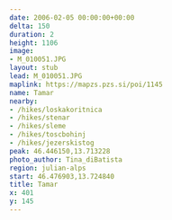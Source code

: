 ```yaml
---
date: 2006-02-05 00:00:00+00:00
delta: 150
duration: 2
height: 1106
image:
- M_010051.JPG
layout: stub
lead: M_010051.JPG
maplink: https://mapzs.pzs.si/poi/1145
name: Tamar
nearby:
- /hikes/loskakoritnica
- /hikes/stenar
- /hikes/sleme
- /hikes/toscbohinj
- /hikes/jezerskistog
peak: 46.446150,13.713228
photo_author: Tina_diBatista
region: julian-alps
start: 46.476903,13.724840
title: Tamar
x: 401
y: 145
---
```


